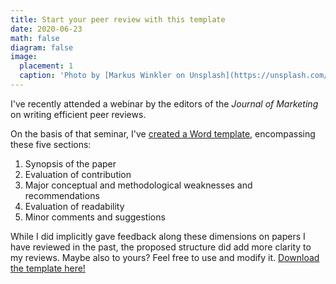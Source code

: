 ```yaml
---
title: Start your peer review with this template
date: 2020-06-23
math: false
diagram: false
image:
  placement: 1
  caption: 'Photo by [Markus Winkler on Unsplash](https://unsplash.com/@markuswinkler?utm_source=unsplash&amp;utm_medium=referral&amp;utm_content=creditCopyText)'
---
```


I've recently attended a webinar by the editors of the *Journal of Marketing* on writing efficient peer reviews.

On the basis of that seminar, I've [created a Word template](/files/ReviewTemplate.dotx), encompassing these five sections:

1. Synopsis of the paper
2. Evaluation of contribution
3. Major conceptual and methodological weaknesses and recommendations
4. Evaluation of readability
5. Minor comments and suggestions

While I did implicitly gave feedback along these dimensions on papers I have reviewed in the past, the proposed structure did add more clarity to my reviews. Maybe also to yours? Feel free to use and modify it. [Download the template here!](/files/ReviewTemplate.dotx)
